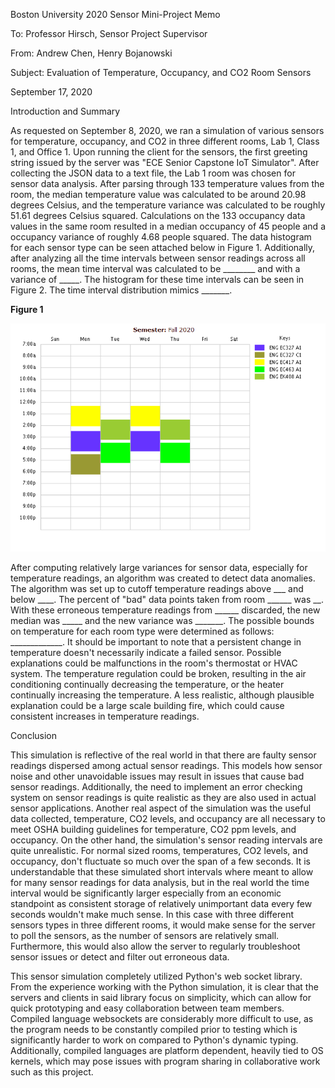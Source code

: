 Boston University 2020 Sensor Mini-Project Memo

To: Professor Hirsch, Sensor Project Supervisor

From: Andrew Chen, Henry Bojanowski

Subject: Evaluation of Temperature, Occupancy, and CO2 Room Sensors

September 17, 2020

Introduction and Summary

As requested on September 8, 2020, we ran a simulation of various sensors for temperature, occupancy, and CO2 in three different rooms, Lab 1, Class 1, and Office 1. Upon running the client for the sensors, the first greeting string issued by the server was &quot;ECE Senior Capstone IoT Simulator&quot;. After collecting the JSON data to a text file, the Lab 1 room was chosen for sensor data analysis. After parsing through 133 temperature values from the room, the median temperature value was calculated to be around 20.98 degrees Celsius, and the temperature variance was calculated to be roughly 51.61 degrees Celsius squared. Calculations on the 133 occupancy data values in the same room resulted in a median occupancy of 45 people and a occupancy variance of roughly 4.68 people squared. The data histogram for each sensor type can be seen attached below in Figure 1. Additionally, after analyzing all the time intervals between sensor readings across all rooms, the mean time interval was calculated to be \_\_\_\_\_\_\_\_ and with a variance of \_\_\_\_\_. The histogram for these time intervals can be seen in Figure 2. The time interval distribution mimics \_\_\_\_\_\_\_.

**Figure 1**

![](Images/Andrew_Chen_ScheduleFall2020.PNG)

After computing relatively large variances for sensor data, especially for temperature readings, an algorithm was created to detect data anomalies. The algorithm was set up to cutoff temperature readings above \_\_\_ and below \_\_\_\_. The percent of &quot;bad&quot; data points taken from room \_\_\_\_\_\_ was \_\_. With these erroneous temperature readings from \_\_\_\_\_\_ discarded, the new median was \_\_\_\_\_ and the new variance was \_\_\_\_\_\_\_. The possible bounds on temperature for each room type were determined as follows: \_\_\_\_\_\_\_\_\_\_\_\_\_. It should be important to note that a persistent change in temperature doesn&#39;t necessarily indicate a failed sensor. Possible explanations could be malfunctions in the room&#39;s thermostat or HVAC system. The temperature regulation could be broken, resulting in the air conditioning continually decreasing the temperature, or the heater continually increasing the temperature. A less realistic, although plausible explanation could be a large scale building fire, which could cause consistent increases in temperature readings.

Conclusion

This simulation is reflective of the real world in that there are faulty sensor readings dispersed among actual sensor readings. This models how sensor noise and other unavoidable issues may result in issues that cause bad sensor readings. Additionally, the need to implement an error checking system on sensor readings is quite realistic as they are also used in actual sensor applications. Another real aspect of the simulation was the useful data collected, temperature, CO2 levels, and occupancy are all necessary to meet OSHA building guidelines for temperature, CO2 ppm levels, and occupancy. On the other hand, the simulation&#39;s sensor reading intervals are quite unrealistic. For normal sized rooms, temperatures, CO2 levels, and occupancy, don&#39;t fluctuate so much over the span of a few seconds. It is understandable that these simulated short intervals where meant to allow for many sensor readings for data analysis, but in the real world the time interval would be significantly larger especially from an economic standpoint as consistent storage of relatively unimportant data every few seconds wouldn't make much sense. In this case with three different sensors types in three different rooms, it would make sense for the server to poll the sensors, as the number of sensors are relatively small. Furthermore, this would also allow the server to regularly troubleshoot sensor issues or detect and filter out erroneous data.

This sensor simulation completely utilized Python&#39;s web socket library. From the experience working with the Python simulation, it is clear that the servers and clients in said library focus on simplicity, which can allow for quick prototyping and easy collaboration between team members. Compiled language websockets are considerably more difficult to use, as the program needs to be constantly compiled prior to testing which is significantly harder to work on compared to Python&#39;s dynamic typing. Additionally, compiled languages are platform dependent, heavily tied to OS kernels, which may pose issues with program sharing in collaborative work such as this project.
